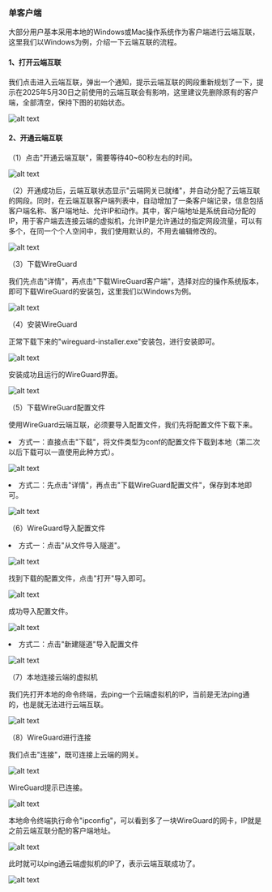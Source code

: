 ### 单客户端
大部分用户基本采用本地的Windows或Mac操作系统作为客户端进行云端互联，这里我们以Windows为例，介绍一下云端互联的流程。
#### 1、打开云端互联
我们点击进入云端互联，弹出一个通知，提示云端互联的网段重新规划了一下，提示在2025年5月30日之前使用的云端互联会有影响，这里建议先删除原有的客户端，全部清空，保持下图的初始状态。

![alt text](./cloudinterconnection03.png)

#### 2、开通云端互联
（1）点击"开通云端互联"，需要等待40~60秒左右的时间。

![alt text](./cloudinterconnection04.png)

（2）开通成功后，云端互联状态显示"云端网关已就绪"，并自动分配了云端互联的网段。同时，在云端互联客户端列表中，自动增加了一条客户端记录，信息包括客户端名称、客户端地址、允许IP和动作。其中，客户端地址是系统自动分配的IP，用于客户端去连接云端的虚拟机，允许IP是允许通过的指定网段流量，可以有多个，在同一个个人空间中，我们使用默认的，不用去编辑修改的。

![alt text](./cloudinterconnection05.png)

（3）下载WireGuard

我们先点击"详情"，再点击"下载WireGuard客户端"，选择对应的操作系统版本，即可下载WireGuard的安装包，这里我们以Windows为例。

![alt text](./cloudinterconnection06.png)

（4）安装WireGuard

正常下载下来的"wireguard-installer.exe"安装包，进行安装即可。

![alt text](./cloudinterconnection07.png)

安装成功且运行的WireGuard界面。

![alt text](./cloudinterconnection08.png)

（5）下载WireGuard配置文件

使用WireGuard云端互联，必须要导入配置文件，我们先将配置文件下载下来。

<li>方式一：直接点击"下载"，将文件类型为conf的配置文件下载到本地（第二次以后下载可以一直使用此种方式）。</li>

![alt text](./cloudinterconnection09.png)

<li>方式二：先点击"详情"，再点击"下载WireGuard配置文件"，保存到本地即可。</li>

![alt text](./cloudinterconnection10.png)

（6）WireGuard导入配置文件

<li>方式一：点击"从文件导入隧道"。</li>

![alt text](./cloudinterconnection11.png)

找到下载的配置文件，点击"打开"导入即可。

![alt text](./cloudinterconnection12.png)

成功导入配置文件。

![alt text](./cloudinterconnection13.png)

<li>方式二：点击"新建隧道"导入配置文件</li>

![alt text](./cloudinterconnection14.png)

（7）本地连接云端的虚拟机

我们先打开本地的命令终端，去ping一个云端虚拟机的IP，当前是无法ping通的，也是就无法进行云端互联。

![alt text](./cloudinterconnection15.png)

（8）WireGuard进行连接

我们点击"连接"，既可连接上云端的网关。 

![alt text](./cloudinterconnection16.png)

WireGuard提示已连接。

![alt text](./cloudinterconnection17.png)

本地命令终端执行命令"ipconfig"，可以看到多了一块WireGuard的网卡，IP就是之前云端互联分配的客户端地址。

![alt text](./cloudinterconnection18.png)

此时就可以ping通云端虚拟机的IP了，表示云端互联成功了。

![alt text](./cloudinterconnection19.png)




